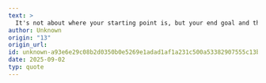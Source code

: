 ```yaml
---
text: >
  It's not about where your starting point is, but your end goal and the journey that will get you there.
author: Unknown
origin: "13"
origin_url: 
id: unknown-a93e6e29c08b2d0350b0e5269e1adad1af1a231c500a53382907555c13bcb7b5
date: 2025-09-02
typ: quote
---
```


